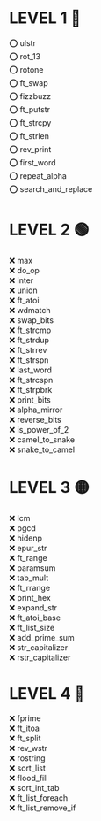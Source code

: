 # LEVEL 1 🔵

⭕ ulstr   
⭕ rot_13   
⭕ rotone   
⭕ ft_swap   
⭕ fizzbuzz   
⭕ ft_putstr   
⭕ ft_strcpy   
⭕ ft_strlen   
⭕ rev_print   
⭕ first_word   
⭕ repeat_alpha   
⭕ search_and_replace   

# LEVEL 2 🟢

❌ max   
❌ do_op   
❌ inter   
❌ union   
❌ ft_atoi   
❌ wdmatch   
❌ swap_bits   
❌ ft_strcmp   
❌ ft_strdup   
❌ ft_strrev   
❌ ft_strspn   
❌ last_word   
❌ ft_strcspn   
❌ ft_strpbrk   
❌ print_bits   
❌ alpha_mirror   
❌ reverse_bits   
❌ is_power_of_2   
❌ camel_to_snake   
❌ snake_to_camel   

# LEVEL 3 🟡

❌ lcm   
❌ pgcd   
❌ hidenp   
❌ epur_str   
❌ ft_range   
❌ paramsum   
❌ tab_mult   
❌ ft_rrange   
❌ print_hex   
❌ expand_str   
❌ ft_atoi_base   
❌ ft_list_size   
❌ add_prime_sum   
❌ str_capitalizer   
❌ rstr_capitalizer   

# LEVEL 4 🔴

❌ fprime   
❌ ft_itoa   
❌ ft_split   
❌ rev_wstr   
❌ rostring   
❌ sort_list   
❌ flood_fill   
❌ sort_int_tab   
❌ ft_list_foreach   
❌ ft_list_remove_if   
